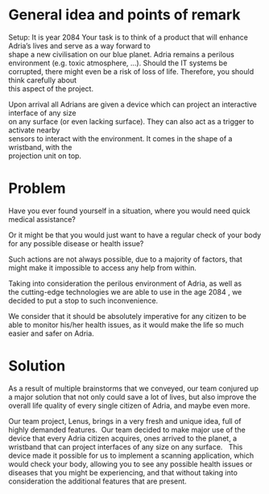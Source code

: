 # General idea and points of remark

Setup:
It is year 2084
Your task is to think of a product that will enhance Adria’s lives and serve as a way forward to  
shape a new civilisation on our blue planet.
Adria remains a perilous environment (e.g. toxic atmosphere, ...). Should the IT systems be  
corrupted, there might even be a risk of loss of life. Therefore, you should think carefully about  
this aspect of the project.

Upon arrival all Adrians are given a device which can project an interactive interface of any size  
on any surface (or even lacking surface). They can also act as a trigger to activate nearby  
sensors to interact with the environment. It comes in the shape of a wristband, with the  
projection unit on top.

# Problem
Have you ever found yourself in a situation, where you would need quick medical assistance?​

Or it might be that you would just want to have a regular check of your body for any possible disease or health issue?​

Such actions are not always possible, due to a majority of factors, that might make it impossible to access any help from within.​

Taking into consideration the perilous environment of Adria, as well as the cutting-edge technologies we are able to use in the age 2084 , we decided to put a stop to such inconvenience.​

We consider that it should be absolutely imperative for any citizen to be able to monitor his/her health issues, as it would make the life so much easier and safer on Adria.

# Solution
As a result of multiple brainstorms that we conveyed, our team conjured up a major solution that not only could save a lot of lives, but also improve the overall life quality of every single citizen of Adria, and maybe even more.​

Our team project, Lenus, brings in a very fresh and unique idea, full of highly demanded features.​
​
Our team decided to make major use of the device that every Adria citizen acquires, ones arrived to the planet, a wristband that can project interfaces of any size on any surface. ​
​
This device made it possible for us to implement a scanning application, which would check your body, allowing you to see any possible health issues or diseases that you might be experiencing, and that without taking into consideration the additional features that are present.